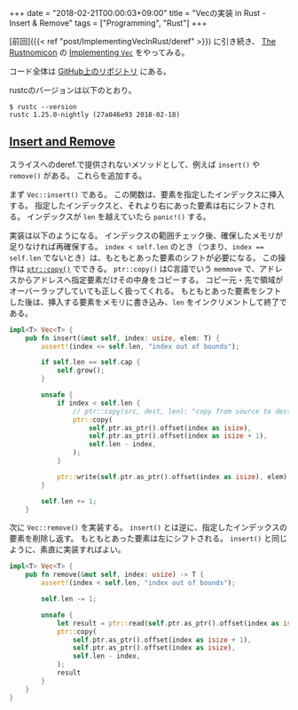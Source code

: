 +++
date = "2018-02-21T00:00:03+09:00"
title = "Vecの実装 in Rust - Insert & Remove"
tags = ["Programming", "Rust"]
+++

[前回]({{< ref "post/ImplementingVecInRust/deref" >}}) に引き続き、
[The Rustnomicon](https://doc.rust-lang.org/nomicon) の [Implementing `Vec`](https://doc.rust-lang.org/nomicon/vec.html) をやってみる。

コード全体は [GitHub上のリポジトリ](https://github.com/ordovicia/rustnomicon_vec.git) にある。

rustcのバージョンは以下のとおり。

```console
$ rustc --version
rustc 1.25.0-nightly (27a046e93 2018-02-18)
```

## [Insert and Remove](https://doc.rust-lang.org/nomicon/vec-insert-remove.html)

スライスへのderef.で提供されないメソッドとして、例えば `insert()` や `remove()` がある。
これらを追加する。

まず `Vec::insert()` である。
この関数は、要素を指定したインデックスに挿入する。
指定したインデックスと、それより右にあった要素は右にシフトされる。
インデックスが `len` を越えていたら `panic!()` する。

実装は以下のようになる。
インデックスの範囲チェック後、確保したメモリが足りなければ再確保する。
`index < self.len` のとき（つまり、`index == self.len` でないとき）は、もともとあった要素のシフトが必要になる。
この操作は [`ptr::copy()`](https://doc.rust-lang.org/nightly/std/ptr/fn.copy.html) でできる。
`ptr::copy()` はC言語でいう `memmove` で、アドレスからアドレスへ指定要素だけその中身をコピーする。
コピー元・先で領域がオーバーラップしていても正しく扱ってくれる。
もともとあった要素をシフトした後は、挿入する要素をメモリに書き込み、`len` をインクリメントして終了である。

```rust
impl<T> Vec<T> {
    pub fn insert(&mut self, index: usize, elem: T) {
        assert!(index <= self.len, "index out of bounds");

        if self.len == self.cap {
            self.grow();
        }

        unsafe {
            if index < self.len {
                // ptr::copy(src, dest, len): "copy from source to dest len elems"
                ptr::copy(
                    self.ptr.as_ptr().offset(index as isize),
                    self.ptr.as_ptr().offset(index as isize + 1),
                    self.len - index,
                );
            }

            ptr::write(self.ptr.as_ptr().offset(index as isize), elem);
        }

        self.len += 1;
    }
```

次に `Vec::remove()` を実装する。
`insert()` とは逆に、指定したインデックスの要素を削除し返す。
もともとあった要素は左にシフトされる。
`insert()` と同じように、素直に実装すればよい。

```rust
impl<T> Vec<T> {
    pub fn remove(&mut self, index: usize) -> T {
        assert!(index < self.len, "index out of bounds");

        self.len -= 1;

        unsafe {
            let result = ptr::read(self.ptr.as_ptr().offset(index as isize));
            ptr::copy(
                self.ptr.as_ptr().offset(index as isize + 1),
                self.ptr.as_ptr().offset(index as isize),
                self.len - index,
            );
            result
        }
    }
}
```
